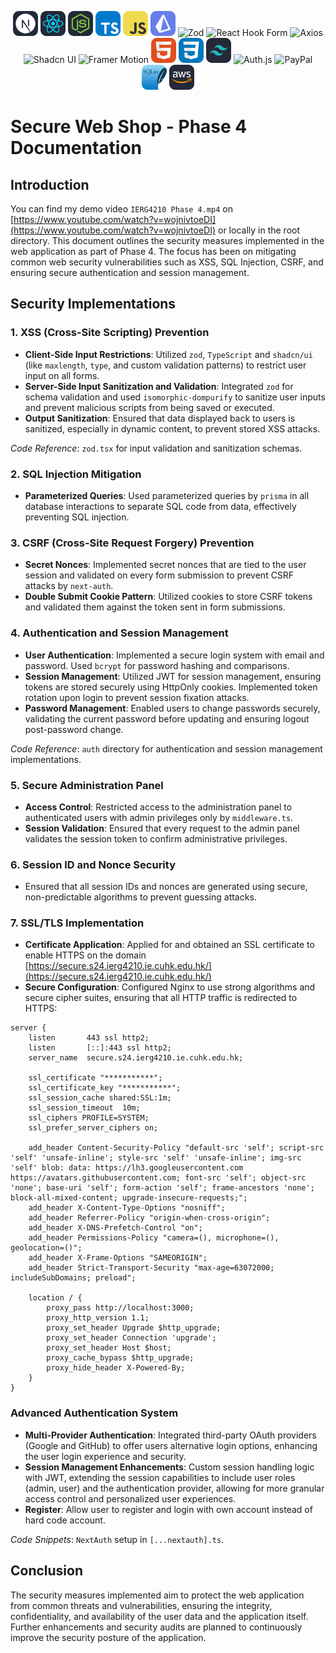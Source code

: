 <p align="center">
  <img src="https://github.com/tandpfun/skill-icons/blob/main/icons/NextJS-Dark.svg" alt="Next.js" title="Next.js" width="40" height="40" style="pointer-events: none;"/>
  <img src="https://github.com/tandpfun/skill-icons/blob/main/icons/React-Dark.svg" alt="React" width="40" height="40"/>
  <img src="https://github.com/tandpfun/skill-icons/blob/main/icons/NodeJS-Dark.svg" alt="Node.js" width="40" height="40"/>
  <img src="https://github.com/tandpfun/skill-icons/blob/main/icons/TypeScript.svg" alt="TypeScript" width="40" height="40"/>
  <img src="https://github.com/tandpfun/skill-icons/blob/main/icons/JavaScript.svg" alt="JavaScript" width="40" height="40"/>
  <img src="https://github.com/tandpfun/skill-icons/blob/main/icons/Prisma.svg" alt="Prisma" width="40" height="40"/>
  <img src="https://zod.dev/logo.svg" alt="Zod" width="40" height="40"/>
  <img src="https://react-hook-form.com/images/logo/react-hook-form-logo-only.svg" alt="React Hook Form" width="40" height="40"/>
  <img src="https://user-images.githubusercontent.com/8939680/57233882-20344080-6fe5-11e9-9086-d20a955bed59.png" alt="Axios" width="40" height="40"/>
  <img src="https://avatars.githubusercontent.com/u/139895814" alt="Shadcn UI" width="40" height="40"/>
  <img src="https://bestofjs.org/logos/motion.dark.svg" alt="Framer Motion" width="40" height="40"/>
  <img src="https://github.com/tandpfun/skill-icons/blob/main/icons/HTML.svg" alt="HTML5" width="40" height="40"/>
  <img src="https://github.com/tandpfun/skill-icons/blob/main/icons/CSS.svg" alt="CSS3" width="40" height="40"/>
  <img src="https://github.com/tandpfun/skill-icons/blob/main/icons/TailwindCSS-Dark.svg" alt="Tailwind CSS" width="40" height="40"/>
  <img src="https://authjs.dev/img/logo/logo-sm.webp" alt="Auth.js" width="40" height="40"/>
  <img src="https://cdn-icons-png.flaticon.com/512/174/174861.png" alt="PayPal" width="40" height="40"/>
  <img src="https://github.com/tandpfun/skill-icons/blob/main/icons/SQLite.svg" alt="SQLite" width="40" height="40"/>
  <img src="https://github.com/tandpfun/skill-icons/blob/main/icons/AWS-Dark.svg" alt="AWS" width="40" height="40"/>
</p>

# Secure Web Shop - Phase 4 Documentation

## Introduction

You can find my demo video `IERG4210 Phase 4.mp4` on [https://www.youtube.com/watch?v=wojnivtoeDI](https://www.youtube.com/watch?v=wojnivtoeDI) or locally in the root directory. This document outlines the security measures implemented in the web application as part of Phase 4. The focus has been on mitigating common web security vulnerabilities such as XSS, SQL Injection, CSRF, and ensuring secure authentication and session management.

## Security Implementations

### 1. XSS (Cross-Site Scripting) Prevention

- **Client-Side Input Restrictions**: Utilized `zod`, `TypeScript` and `shadcn/ui` (like `maxlength`, `type`, and custom validation patterns) to restrict user input on all forms.
- **Server-Side Input Sanitization and Validation**: Integrated `zod` for schema validation and used `isomorphic-dompurify` to sanitize user inputs and prevent malicious scripts from being saved or executed.
- **Output Sanitization**: Ensured that data displayed back to users is sanitized, especially in dynamic content, to prevent stored XSS attacks.

_Code Reference_: `zod.tsx` for input validation and sanitization schemas.

### 2. SQL Injection Mitigation

- **Parameterized Queries**: Used parameterized queries by `prisma` in all database interactions to separate SQL code from data, effectively preventing SQL injection.

### 3. CSRF (Cross-Site Request Forgery) Prevention

- **Secret Nonces**: Implemented secret nonces that are tied to the user session and validated on every form submission to prevent CSRF attacks by `next-auth`.
- **Double Submit Cookie Pattern**: Utilized cookies to store CSRF tokens and validated them against the token sent in form submissions.

### 4. Authentication and Session Management

- **User Authentication**: Implemented a secure login system with email and password. Used `bcrypt` for password hashing and comparisons.
- **Session Management**: Utilized JWT for session management, ensuring tokens are stored securely using HttpOnly cookies. Implemented token rotation upon login to prevent session fixation attacks.
- **Password Management**: Enabled users to change passwords securely, validating the current password before updating and ensuring logout post-password change.

_Code Reference_: `auth` directory for authentication and session management implementations.

### 5. Secure Administration Panel

- **Access Control**: Restricted access to the administration panel to authenticated users with admin privileges only by `middleware.ts`.
- **Session Validation**: Ensured that every request to the admin panel validates the session token to confirm administrative privileges.

### 6. Session ID and Nonce Security

- Ensured that all session IDs and nonces are generated using secure, non-predictable algorithms to prevent guessing attacks.

### 7. SSL/TLS Implementation

- **Certificate Application**: Applied for and obtained an SSL certificate to enable HTTPS on the domain [https://secure.s24.ierg4210.ie.cuhk.edu.hk/](https://secure.s24.ierg4210.ie.cuhk.edu.hk/)
- **Secure Configuration**: Configured Nginx to use strong algorithms and secure cipher suites, ensuring that all HTTP traffic is redirected to HTTPS:
```nginx
server {
    listen       443 ssl http2;
    listen       [::]:443 ssl http2;
    server_name  secure.s24.ierg4210.ie.cuhk.edu.hk;

    ssl_certificate "***********";
    ssl_certificate_key "***********";
    ssl_session_cache shared:SSL:1m;
    ssl_session_timeout  10m;
    ssl_ciphers PROFILE=SYSTEM;
    ssl_prefer_server_ciphers on;

    add_header Content-Security-Policy "default-src 'self'; script-src 'self' 'unsafe-inline'; style-src 'self' 'unsafe-inline'; img-src 'self' blob: data: https://lh3.googleusercontent.com https://avatars.githubusercontent.com; font-src 'self'; object-src 'none'; base-uri 'self'; form-action 'self'; frame-ancestors 'none'; block-all-mixed-content; upgrade-insecure-requests;";
    add_header X-Content-Type-Options "nosniff";
    add_header Referrer-Policy "origin-when-cross-origin";
    add_header X-DNS-Prefetch-Control "on";
    add_header Permissions-Policy "camera=(), microphone=(), geolocation=()";
    add_header X-Frame-Options "SAMEORIGIN";
    add_header Strict-Transport-Security "max-age=63072000; includeSubDomains; preload";

    location / {
        proxy_pass http://localhost:3000;
        proxy_http_version 1.1;
        proxy_set_header Upgrade $http_upgrade;
        proxy_set_header Connection 'upgrade';
        proxy_set_header Host $host;
        proxy_cache_bypass $http_upgrade;
        proxy_hide_header X-Powered-By;
    }
}
```

### Advanced Authentication System

- **Multi-Provider Authentication**: Integrated third-party OAuth providers (Google and GitHub) to offer users alternative login options, enhancing the user login experience and security.
- **Session Management Enhancements**: Custom session handling logic with JWT, extending the session capabilities to include user roles (admin, user) and the authentication provider, allowing for more granular access control and personalized user experiences.
- **Register**: Allow user to register and login with own account instead of hard code account.

_Code Snippets_: `NextAuth` setup in `[...nextauth].ts`.

## Conclusion

The security measures implemented aim to protect the web application from common threats and vulnerabilities, ensuring the integrity, confidentiality, and availability of the user data and the application itself. Further enhancements and security audits are planned to continuously improve the security posture of the application.
